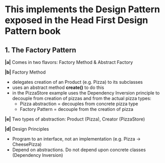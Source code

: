 # This implements the Design Pattern exposed in the Head First Design Pattern book


## 1. The Factory Pattern
__|a|__ Comes in two flavors: Factory Method & Abstract Factory

__|b|__ Factory Method
  * delegates creation of an Product (e.g. Pizza) to its subclasses
  * uses an abstract method __create()__ to do this
  * in the PizzaStore example uses the Dependency Inversion principle to decouple
    from creation of pizzas and from the actual pizza types:
      - Pizza abstraction = decouples from concrete pizza type
      - Factory Pattern = decouple from the creation of pizza

__|e|__ Two types of abstraction: Product (Pizza), Creator (PizzaStore)

__|d|__ Design Principles
* Program to an interface, not an implementation (e.g. Pizza -> CheesePizza)
* Depend on abstractions. Do not depend upon concrete classes (Dependency Inversion)